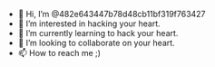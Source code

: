 - 👋 Hi, I’m @482e643447b78d48cb11bf319f763427
- 👀 I’m interested in hacking your heart.
- 🌱 I’m currently learning to hack your heart.
- 💞️ I’m looking to collaborate on your heart.
- 📫 How to reach me ;)

<!---
482e643447b78d48cb11bf319f763427/482e643447b78d48cb11bf319f763427 is a ✨ special ✨ repository because its `README.md` (this file) appears on your GitHub profile.
You can click the Preview link to take a look at your changes.
--->
